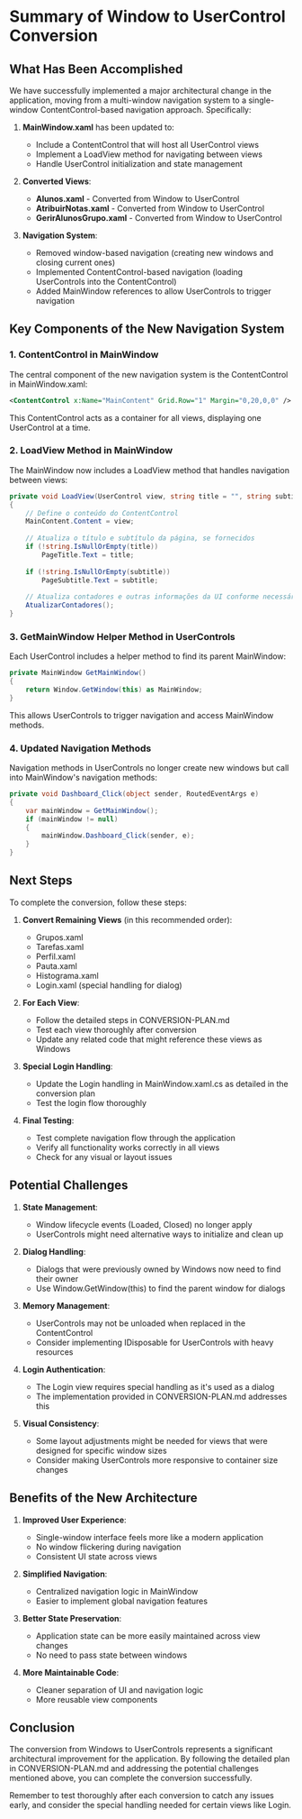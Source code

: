 # Summary of Window to UserControl Conversion

## What Has Been Accomplished

We have successfully implemented a major architectural change in the application, moving from a multi-window navigation system to a single-window ContentControl-based navigation approach. Specifically:

1. **MainWindow.xaml** has been updated to:
   - Include a ContentControl that will host all UserControl views
   - Implement a LoadView method for navigating between views
   - Handle UserControl initialization and state management

2. **Converted Views**:
   - **Alunos.xaml** - Converted from Window to UserControl
   - **AtribuirNotas.xaml** - Converted from Window to UserControl
   - **GerirAlunosGrupo.xaml** - Converted from Window to UserControl

3. **Navigation System**:
   - Removed window-based navigation (creating new windows and closing current ones)
   - Implemented ContentControl-based navigation (loading UserControls into the ContentControl)
   - Added MainWindow references to allow UserControls to trigger navigation

## Key Components of the New Navigation System

### 1. ContentControl in MainWindow

The central component of the new navigation system is the ContentControl in MainWindow.xaml:

```xml
<ContentControl x:Name="MainContent" Grid.Row="1" Margin="0,20,0,0" />
```

This ContentControl acts as a container for all views, displaying one UserControl at a time.

### 2. LoadView Method in MainWindow

The MainWindow now includes a LoadView method that handles navigation between views:

```csharp
private void LoadView(UserControl view, string title = "", string subtitle = "")
{
    // Define o conteúdo do ContentControl
    MainContent.Content = view;
    
    // Atualiza o título e subtítulo da página, se fornecidos
    if (!string.IsNullOrEmpty(title))
        PageTitle.Text = title;
        
    if (!string.IsNullOrEmpty(subtitle))
        PageSubtitle.Text = subtitle;
        
    // Atualiza contadores e outras informações da UI conforme necessário
    AtualizarContadores();
}
```

### 3. GetMainWindow Helper Method in UserControls

Each UserControl includes a helper method to find its parent MainWindow:

```csharp
private MainWindow GetMainWindow()
{
    return Window.GetWindow(this) as MainWindow;
}
```

This allows UserControls to trigger navigation and access MainWindow methods.

### 4. Updated Navigation Methods

Navigation methods in UserControls no longer create new windows but call into MainWindow's navigation methods:

```csharp
private void Dashboard_Click(object sender, RoutedEventArgs e)
{
    var mainWindow = GetMainWindow();
    if (mainWindow != null)
    {
        mainWindow.Dashboard_Click(sender, e);
    }
}
```

## Next Steps

To complete the conversion, follow these steps:

1. **Convert Remaining Views** (in this recommended order):
   - Grupos.xaml
   - Tarefas.xaml
   - Perfil.xaml
   - Pauta.xaml
   - Histograma.xaml
   - Login.xaml (special handling for dialog)

2. **For Each View**:
   - Follow the detailed steps in CONVERSION-PLAN.md
   - Test each view thoroughly after conversion
   - Update any related code that might reference these views as Windows

3. **Special Login Handling**:
   - Update the Login handling in MainWindow.xaml.cs as detailed in the conversion plan
   - Test the login flow thoroughly

4. **Final Testing**:
   - Test complete navigation flow through the application
   - Verify all functionality works correctly in all views
   - Check for any visual or layout issues

## Potential Challenges

1. **State Management**:
   - Window lifecycle events (Loaded, Closed) no longer apply
   - UserControls might need alternative ways to initialize and clean up

2. **Dialog Handling**:
   - Dialogs that were previously owned by Windows now need to find their owner
   - Use Window.GetWindow(this) to find the parent window for dialogs

3. **Memory Management**:
   - UserControls may not be unloaded when replaced in the ContentControl
   - Consider implementing IDisposable for UserControls with heavy resources

4. **Login Authentication**:
   - The Login view requires special handling as it's used as a dialog
   - The implementation provided in CONVERSION-PLAN.md addresses this

5. **Visual Consistency**:
   - Some layout adjustments might be needed for views that were designed for specific window sizes
   - Consider making UserControls more responsive to container size changes

## Benefits of the New Architecture

1. **Improved User Experience**:
   - Single-window interface feels more like a modern application
   - No window flickering during navigation
   - Consistent UI state across views

2. **Simplified Navigation**:
   - Centralized navigation logic in MainWindow
   - Easier to implement global navigation features

3. **Better State Preservation**:
   - Application state can be more easily maintained across view changes
   - No need to pass state between windows

4. **More Maintainable Code**:
   - Cleaner separation of UI and navigation logic
   - More reusable view components

## Conclusion

The conversion from Windows to UserControls represents a significant architectural improvement for the application. By following the detailed plan in CONVERSION-PLAN.md and addressing the potential challenges mentioned above, you can complete the conversion successfully.

Remember to test thoroughly after each conversion to catch any issues early, and consider the special handling needed for certain views like Login.

